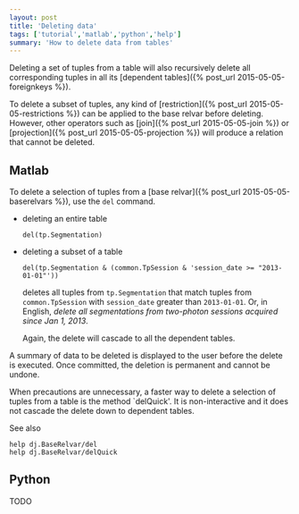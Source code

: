 ```yaml
---
layout: post
title: 'Deleting data'
tags: ['tutorial','matlab','python','help']
summary: 'How to delete data from tables'
---
```


Deleting a set of tuples from a table will also recursively delete all corresponding tuples in all its [dependent tables]({% post_url 2015-05-05-foreignkeys %}).

To delete a subset of tuples, any kind of [restriction]({% post_url 2015-05-05-restrictions %}) can be applied to the base relvar before deleting. However, other operators such as [join]({% post_url 2015-05-05-join %}) or [projection]({% post_url 2015-05-05-projection %}) will produce a relation that cannot be deleted. 


## Matlab 

To delete a selection of tuples from a [base relvar]({% post_url 2015-05-05-baserelvars %}), use the `del` command. 

* deleting an entire table
	```
	del(tp.Segmentation)
	```

* deleting a subset of a table 

	```
	del(tp.Segmentation & (common.TpSession & 'session_date >= "2013-01-01"'))
	```

	deletes all tuples from `tp.Segmentation` that match tuples from `common.TpSession` with `session_date` greater than `2013-01-01`. Or, in English, _delete all segmentations from two-photon sessions acquired since Jan 1, 2013_.

	Again, the delete will cascade to all the dependent tables.

A summary of data to be deleted is displayed to the user before the delete is executed. Once committed, the deletion is permanent and cannot be undone.

When precautions are unnecessary, a faster way to delete a selection of tuples from a table is the method `delQuick'. It is non-interactive and it does not cascade the delete down to dependent tables.

See also

```
help dj.BaseRelvar/del
help dj.BaseRelvar/delQuick
```

## Python

TODO